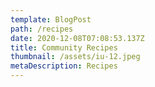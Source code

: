 ```yaml
---
template: BlogPost
path: /recipes
date: 2020-12-08T07:08:53.137Z
title: Community Recipes
thumbnail: /assets/iu-12.jpeg
metaDescription: Recipes
---
```

